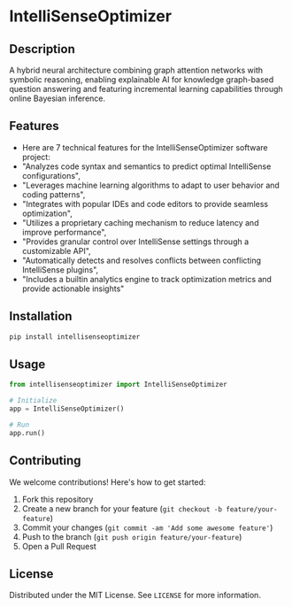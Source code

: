 # IntelliSenseOptimizer

## Description

A hybrid neural architecture combining graph attention networks with symbolic reasoning, enabling explainable AI for knowledge graph-based question answering and featuring incremental learning capabilities through online Bayesian inference.

## Features

- Here are 7 technical features for the IntelliSenseOptimizer software project:
- "Analyzes code syntax and semantics to predict optimal IntelliSense configurations",
- "Leverages machine learning algorithms to adapt to user behavior and coding patterns",
- "Integrates with popular IDEs and code editors to provide seamless optimization",
- "Utilizes a proprietary caching mechanism to reduce latency and improve performance",
- "Provides granular control over IntelliSense settings through a customizable API",
- "Automatically detects and resolves conflicts between conflicting IntelliSense plugins",
- "Includes a builtin analytics engine to track optimization metrics and provide actionable insights"
## Installation

```bash
pip install intellisenseoptimizer
```

## Usage

```python
from intellisenseoptimizer import IntelliSenseOptimizer

# Initialize
app = IntelliSenseOptimizer()

# Run
app.run()
```

## Contributing

We welcome contributions! Here's how to get started:

1. Fork this repository
2. Create a new branch for your feature (`git checkout -b feature/your-feature`)
3. Commit your changes (`git commit -am 'Add some awesome feature'`)
4. Push to the branch (`git push origin feature/your-feature`)
5. Open a Pull Request

## License

Distributed under the MIT License. See `LICENSE` for more information.
